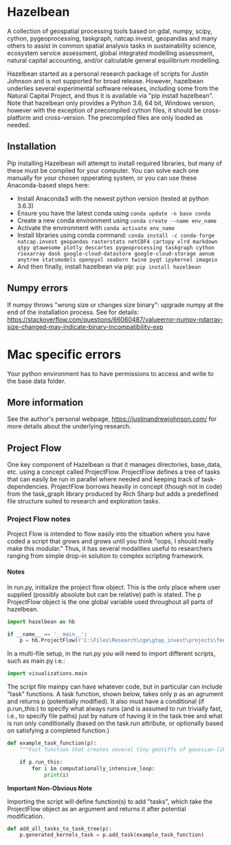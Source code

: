 # Hazelbean
A collection of geospatial processing tools based on gdal, numpy, scipy, cython, pygeoprocessing, taskgraph, natcap.invest, geopandas and many others to assist in common spatial analysis tasks in sustainability science, ecosystem service assessment, global integrated modelling assessment,  natural capital accounting, and/or calculable general equilibrium modelling.

Hazelbean started as a personal research package of scripts for Justin Johnson and is not supported for broad release. However, hazelbean underlies several experimental software releases, including some from the Natural Capital Project, and thus it is available via "pip install hazelbean". Note that hazelbean only provides a Python 3.6, 64 bit, Windows version, however with the exception of precompiled cython files, it should be cross-platform and cross-version. The precompiled files are only loaded as needed.


## Installation

Pip installing Hazelbean will attempt to install required libraries, but many of these must be compiled for your computer. You can solve each one manually for your chosen opperating system, or you can use these Anaconda-based steps here:

- Install Anaconda3 with the newest python version (tested at python 3.6.3)
- Ensure you have the latest conda using 
```conda update -n base conda```
- Create a new conda environment using
```conda create --name env_name```
- Activate the environment with 
```conda activate env_name```
- Install libraries using conda command: 
```conda install -c conda-forge natcap.invest geopandas rasterstats netCDF4 cartopy xlrd markdown qtpy qtawesome plotly descartes pygeoprocessing taskgraph cython rioxarray dask google-cloud-datastore google-cloud-storage aenum anytree statsmodels openpyxl seaborn twine pyqt ipykernel imageio```
- And then finally, install hazelbean via pip:
```pip install hazelbean```

## Numpy errors

If numpy throws "wrong size or changes size binary": upgrade numpy at the end of the installation process. See for details: https://stackoverflow.com/questions/66060487/valueerror-numpy-ndarray-size-changed-may-indicate-binary-incompatibility-exp

# Mac specific errors

Your python environment has to have permissions to access and write to the base data folder.

## More information
See the author's personal webpage, https://justinandrewjohnson.com/ for more details about the underlying research.

## Project Flow

One key component of Hazelbean is that it manages directories, base_data, etc. using a concept called ProjectFlow. ProjectFlow defines a tree of tasks that can easily be run in parallel where needed and keeping track of task-dependencies. ProjectFlow borrows heavily in concept (though not in code) from the task_graph library produced by Rich Sharp but adds a predefined file structure suited to research and exploration tasks. 

### Project Flow notes

Project Flow is intended to flow easily into the situation where you have coded a script that grows and grows until you think "oops, I should really make this modular." Thus, it has several modalities useful to researchers ranging from simple drop-in solution to complex scripting framework.

#### Notes

In run.py, initialize the project flow object. This is the only place where user supplied (possibly absolute but can be relative) path is stated. The p ProjectFlow object is the one global variable used throughout all parts of hazelbean.

```python
import hazelbean as hb

if __name__ == '__main__':
    p = hb.ProjectFlow(r'C:\Files\Research\cge\gtap_invest\projects\feedback_policies_and_tipping_points')
```

In a multi-file setup, in the run.py you will need to import different scripts, such as main.py i.e.:
```python
import visualizations.main
```

The script file mainpy can have whatever code, but in particular can include "task" functions. A task function, shown below, takes only p as an agrument and returns p (potentially modified). It also must have a conditional (if p.run_this:) to specify what always runs (and is assumed to run trivially fast, i.e., to specify file paths) just by nature of having it in the task tree and what is run only conditionally (based on the task.run attribute, or optionally based on satisfying a completed function.)
```python
def example_task_function(p):
    """Fast function that creates several tiny geotiffs of gaussian-like kernels for later use in ffn_convolve."""

    if p.run_this:
        for i in computationally_intensive_loop:
            print(i)
```
**Important Non-Obvious Note**

Importing the script will define function(s) to add "tasks", which take the ProjectFlow object as an argument and returns it after potential modification. 

```python
def add_all_tasks_to_task_tree(p):
    p.generated_kernels_task = p.add_task(example_task_function)
```



